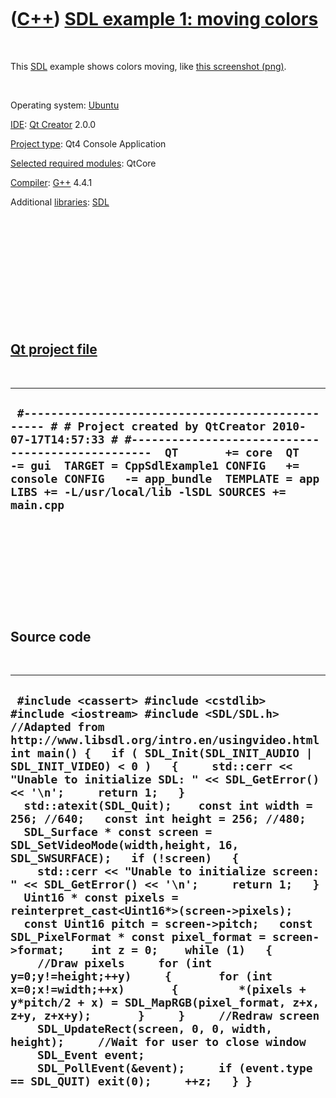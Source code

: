
 

 

 

 

 

([C++](Cpp.md)) [SDL example 1: moving colors](CppSdlExample1.md)
===================================================================

 

This [SDL](CppSdl.md) example shows colors moving, like [this
screenshot (png)](CppSdlExample1.png).

 

Operating system:
[Ubuntu](http://en.wikipedia.org/wiki/Ubuntu_%28operating_system%29)

[IDE](CppIde.md): [Qt Creator](CppQt.md) 2.0.0

[Project type](CppQtProjectType.md): Qt4 Console Application

[Selected required modules](CppQtCreatorSelectRequiredModules.png):
QtCore

[Compiler](CppCompiler.md): [G++](CppGpp.md) 4.4.1

Additional [libraries](CppLibrary.md): [SDL](CppSdl.md)

 

 

 

 

 

 

[Qt project file](CppQtProjectFile.md)
---------------------------------------

 

  --------------------------------------------------------------------------------------------------------------------------------------------------------------------------------------------------------------------------------------------------------------------------------------------------------------------------------------------
  ` #------------------------------------------------- # # Project created by QtCreator 2010-07-17T14:57:33 # #-------------------------------------------------  QT       += core  QT       -= gui  TARGET = CppSdlExample1 CONFIG   += console CONFIG   -= app_bundle  TEMPLATE = app  LIBS += -L/usr/local/lib -lSDL SOURCES += main.cpp`
  --------------------------------------------------------------------------------------------------------------------------------------------------------------------------------------------------------------------------------------------------------------------------------------------------------------------------------------------

 

 

 

 

 

Source code
-----------

 

  --------------------------------------------------------------------------------------------------------------------------------------------------------------------------------------------------------------------------------------------------------------------------------------------------------------------------------------------------------------------------------------------------------------------------------------------------------------------------------------------------------------------------------------------------------------------------------------------------------------------------------------------------------------------------------------------------------------------------------------------------------------------------------------------------------------------------------------------------------------------------------------------------------------------------------------------------------------------------------------------------------------------------------------------------------------------------------------------------------------------------------------------------------------------------------------------------------------------------------------------
  ` #include <cassert> #include <cstdlib> #include <iostream> #include <SDL/SDL.h>  //Adapted from http://www.libsdl.org/intro.en/usingvideo.html int main() {   if ( SDL_Init(SDL_INIT_AUDIO | SDL_INIT_VIDEO) < 0 )   {     std::cerr << "Unable to initialize SDL: " << SDL_GetError() << '\n';     return 1;   }   std::atexit(SDL_Quit);    const int width = 256; //640;   const int height = 256; //480;   SDL_Surface * const screen = SDL_SetVideoMode(width,height, 16, SDL_SWSURFACE);   if (!screen)   {     std::cerr << "Unable to initialize screen: " << SDL_GetError() << '\n';     return 1;   }    Uint16 * const pixels = reinterpret_cast<Uint16*>(screen->pixels);   const Uint16 pitch = screen->pitch;   const SDL_PixelFormat * const pixel_format = screen->format;    int z = 0;    while (1)   {     //Draw pixels     for (int y=0;y!=height;++y)     {       for (int x=0;x!=width;++x)       {         *(pixels + y*pitch/2 + x) = SDL_MapRGB(pixel_format, z+x, z+y, z+x+y);       }     }     //Redraw screen     SDL_UpdateRect(screen, 0, 0, width, height);     //Wait for user to close window     SDL_Event event;     SDL_PollEvent(&event);     if (event.type == SDL_QUIT) exit(0);     ++z;   } }`
  --------------------------------------------------------------------------------------------------------------------------------------------------------------------------------------------------------------------------------------------------------------------------------------------------------------------------------------------------------------------------------------------------------------------------------------------------------------------------------------------------------------------------------------------------------------------------------------------------------------------------------------------------------------------------------------------------------------------------------------------------------------------------------------------------------------------------------------------------------------------------------------------------------------------------------------------------------------------------------------------------------------------------------------------------------------------------------------------------------------------------------------------------------------------------------------------------------------------------------------------

 

 

 

 

 

 

